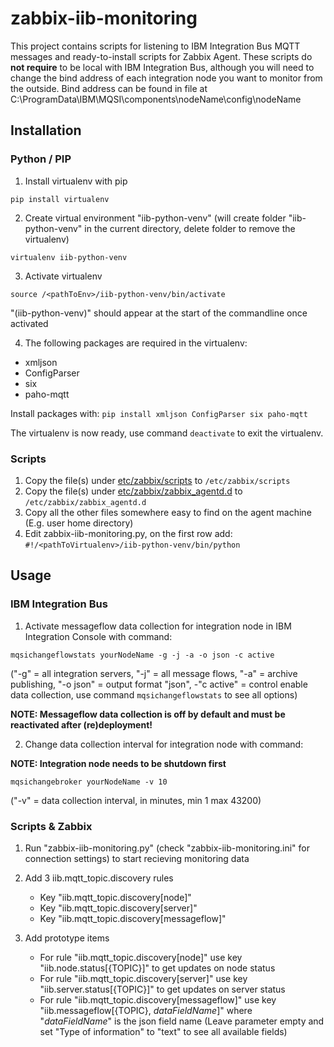 # zabbix-iib-monitoring

This project contains scripts for listening to IBM Integration Bus MQTT messages and ready-to-install scripts for Zabbix Agent. These scripts do **not require** to be local with IBM Integration Bus, although you will need to change the bind address of each integration node you want to monitor from the outside. Bind address can be found in file at C:\ProgramData\IBM\MQSI\components\nodeName\config\nodeName

## Installation

### Python / PIP

1. Install virtualenv with pip

```pip install virtualenv```

2. Create virtual environment "iib-python-venv" (will create folder "iib-python-venv" in the current directory, delete folder to remove the virtualenv)

```virtualenv iib-python-venv```

3. Activate virtualenv

```source /<pathToEnv>/iib-python-venv/bin/activate```

"(iib-python-venv)" should appear at the start of the commandline once activated

4. The following packages are required in the virtualenv:
- xmljson
- ConfigParser
- six
- paho-mqtt

Install packages with:
```pip install xmljson ConfigParser six paho-mqtt```

The virtualenv is now ready, use command ```deactivate``` to exit the virtualenv.

### Scripts

1. Copy the file(s) under [etc/zabbix/scripts](etc/zabbix/scripts) to `/etc/zabbix/scripts`
2. Copy the file(s) under [etc/zabbix/zabbix_agentd.d](etc/zabbix/zabbix_agentd.d) to `/etc/zabbix/zabbix_agentd.d`
3. Copy all the other files somewhere easy to find on the agent machine (E.g. user home directory)
4. Edit zabbix-iib-monitoring.py, on the first row add:
```#!/<pathToVirtualenv>/iib-python-venv/bin/python```

## Usage

### IBM Integration Bus

1. Activate messageflow data collection for integration node in IBM Integration Console with command:
```
mqsichangeflowstats yourNodeName -g -j -a -o json -c active
```
("-g" = all integration servers, "-j" = all message flows, "-a" = archive publishing, "-o json" = output format "json", -"c active" = control enable data collection, use command ```mqsichangeflowstats``` to see all options)

**NOTE: Messageflow data collection is off by default and must be reactivated after (re)deployment!**

2. Change data collection interval for integration node with command:

**NOTE: Integration node needs to be shutdown first**
```
mqsichangebroker yourNodeName -v 10
```
("-v" = data collection interval, in minutes, min 1 max 43200)

### Scripts & Zabbix

1. Run "zabbix-iib-monitoring.py" (check "zabbix-iib-monitoring.ini" for connection settings) to start recieving monitoring data

2. Add 3 iib.mqtt_topic.discovery rules
   - Key "iib.mqtt_topic.discovery[node]"
   - Key "iib.mqtt_topic.discovery[server]"
   - Key "iib.mqtt_topic.discovery[messageflow]"
   
3. Add prototype items
   - For rule "iib.mqtt_topic.discovery[node]" use key "iib.node.status[{TOPIC}]" to get updates on node status
   - For rule "iib.mqtt_topic.discovery[server]" use key "iib.server.status[{TOPIC}]" to get updates on server status
   - For rule "iib.mqtt_topic.discovery[messageflow]" use key "iib.messageflow[{TOPIC}, *dataFieldName*]" where "*dataFieldName*" is the json field name (Leave parameter empty and set "Type of information" to "text" to see all available fields)


